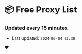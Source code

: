 # :package: Free Proxy List
### Updated every 15 minutes.

- Last updated: `2024-06-04 03:30`

:heart:
